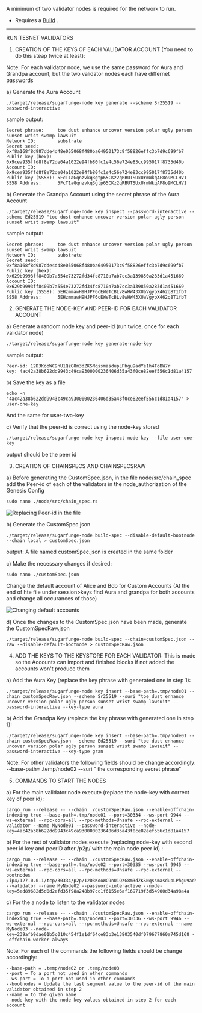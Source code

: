 A minimum of two validator nodes is required for the network to run.

- Requires a [Build](BuildNode) .

------------------------------------------------------------------------------------------------------------------------------------
RUN TESNET VALIDATORS

1) CREATION OF THE KEYS OF EACH VALIDATOR ACCOUNT (You need to do this steap twice at least):

Note: For each validator node, we use the same password for Aura and Grandpa account, but the two validator nodes each have differnet passwords	

a) Generate the Aura Account

	./target/release/sugarfunge-node key generate --scheme Sr25519 --password-interactive

sample output:

	Secret phrase:     toe dust enhance uncover version polar ugly person sunset wrist swamp lawsuit
	Network ID:        substrate
	Secret seed:       0xf8a168f8d987dde4d48e055068f480ba64950173c9f58826effc3b7d9c699fb7
	Public key (hex):  0x9cea935ffd8f8e72de04a1022e94fb80fc1e4c56e724e83cc995017f8735d40b
	Account ID:        0x9cea935ffd8f8e72de04a1022e94fb80fc1e4c56e724e83cc995017f8735d40b
	Public key (SS58): 5FcT1aGqnzvkq3gtp65CKz2qRBUTSUxUrmWkqAF8o9MCLHV1
	SS58 Address:      5FcT1aGqnzvkq3gtp65CKz2qRBUTSUxUrmWkqAF8o9MCLHV1
	
b) Generate the Grandpa Account using the secret phrase of the Aura Account

	./target/release/sugarfunge-node key inspect --password-interactive --scheme Ed25519 "toe dust enhance uncover version polar ugly person sunset wrist swamp lawsuit"

sample output:

	Secret phrase:     toe dust enhance uncover version polar ugly person sunset wrist swamp lawsuit
	Network ID:        substrate
	Secret seed:       0xf8a168f8d987dde4d48e055068f480ba64950173c9f58826effc3b7d9c699fb7
	Public key (hex):  0x629b9993ff8409b7a554e73272fd34fc8710a7ab7cc3a139850a283d1a451669
	Account ID:        0x629b9993ff8409b7a554e73272fd34fc8710a7ab7cc3a139850a283d1a451669
	Public key (SS58): 5EHzmmawH9HJPF6cEWeTcBLv8wHW43XUaVgypX462q8T1fbT
	SS58 Address:      5EHzmmawH9HJPF6cEWeTcBLv8wHW43XUaVgypX462q8T1fbT

2) GENERATE THE NODE-KEY AND PEER-ID FOR EACH VALIDATOR ACCOUNT
  
a) Generate a random node key and peer-id (run twice, once for each validator node)
	
	./target/release/sugarfunge-node key generate-node-key

sample output:

	Peer-id: 12D3KooWC9nU1QzG8m3dZKSNqssmasdupLPhgu9adYe1h4ToBW7r
	key: 4ac42a38b622dd9943c49ca9300000236406d35a43f0ce82eef556c1d81a4157

b) Save the key as a file
	
	echo -n "4ac42a38b622dd9943c49ca9300000236406d35a43f0ce82eef556c1d81a4157" > user-one-key

And the same for user-two-key

c) Verify that the peer-id is correct using the node-key stored 
	
	./target/release/sugarfunge-node key inspect-node-key --file user-one-key

output should be the peer id

3) CREATION OF CHAINSPECS AND CHAINSPECSRAW
 
a) Before generating the CustomSpec.json, in the file node/src/chain_spec add the Peer-id of each of the validators in the node_authorization of the Genesis Config
	
	sudo nano ./node/src/chain_spec.rs

![Replacing Peer-id in the file](/img/validatorNode1.png)

	
b) Generate the CustomSpec.json

	./target/release/sugarfunge-node build-spec --disable-default-bootnode --chain local > customSpec.json

output: A file named customSpec.json is created in the same folder
	
c) Make the necessary changes if desired: 

	sudo nano ./customSpec.json
	
Change the default account of Alice and Bob for Custom Accounts (At the end of hte file under session>keys find Aura and grandpa for both accounts and change all occurances of those)

![Changing default accounts](/img/validatorNode2.png)
	

d) Once the changes to the CustomSpec.json have been made, generate the CustomSpecRaw.json

	./target/release/sugarfunge-node build-spec --chain=customSpec.json --raw --disable-default-bootnode > customSpecRaw.json

 
4) ADD THE KEYS TO THE KEYSTORE FOR EACH VALIDATOR: This is made so the Accounts can import and finished blocks if not added the accounts won't produce them
    
a) Add the Aura Key (replace the key phrase with generated one in step 1):

	./target/release/sugarfunge-node key insert --base-path=.tmp/node01 --chain customSpecRaw.json --scheme Sr25519 --suri "toe dust enhance uncover version polar ugly person sunset wrist swamp lawsuit" --password-interactive --key-type aura


b) Add the Grandpa Key (replace the key phrase with generated one in step 1):

	./target/release/sugarfunge-node key insert --base-path=.tmp/node01 --chain customSpecRaw.json --scheme Ed25519 --suri "toe dust enhance uncover version polar ugly person sunset wrist swamp lawsuit" --password-interactive --key-type gran

Note: For other validators the following fields should be change accordingly:
	--base-path= .temp/node02
	--suri “ the corresponding secret phrase”
     
5) COMMANDS TO START THE NODES

a) For the main validator node execute (replace the node-key with correct key of peer id):

	cargo run --release -- --chain ./customSpecRaw.json --enable-offchain-indexing true --base-path=.tmp/node01 --port=30334 --ws-port 9944 --ws-external --rpc-cors=all --rpc-methods=Unsafe --rpc-external --validator --name MyNode01 --password-interactive --node-key=4ac42a38b622dd9943c49ca9300000236406d35a43f0ce82eef556c1d81a4157

b) For the rest of validator nodes execute (replacing node-key with second peer id key and peerID after /p2p/ with the main node peer id) :

	cargo run --release -- --chain ./customSpecRaw.json --enable-offchain-indexing true --base-path=.tmp/node02 --port=30335 --ws-port 9945 --ws-external --rpc-cors=all --rpc-methods=Unsafe --rpc-external --bootnodes /ip4/127.0.0.1/tcp/30334/p2p/12D3KooWC9nU1QzG8m3dZKSNqssmasdupLPhgu9adYe1h4ToBW7r --validator --name MyNode02 --password-interactive --node-key=5ed89682d5d0d2efd35f98a248b97cc1f6155e6af169719f3d54900d34a98a4a

c) For the a node to listen to the validator nodes

	cargo run --release -- --chain ./customSpecRaw.json --enable-offchain-indexing true --base-path=.tmp/node03 --port=30336 --ws-port 9946 --ws-external --rpc-cors=all --rpc-methods=Unsafe --rpc-external --name MyNode03 --node-key=239afb9dae01b5c010c454f1e1df64ce83b3e13803540df079677860a745d168 --offchain-worker always

Note: For each of the commands the following fields should be change accordingly:

	--base-path = .temp/node02 or .temp/node03
	--port = To a port not used in other commands
	--ws-port = To a port not used in other commands
	--bootnodes = Update the last segment value to the peer-id of the main validator obtained in step 2
	--name = to the given name
	--node-key with the node key values obtained in step 2 for each account